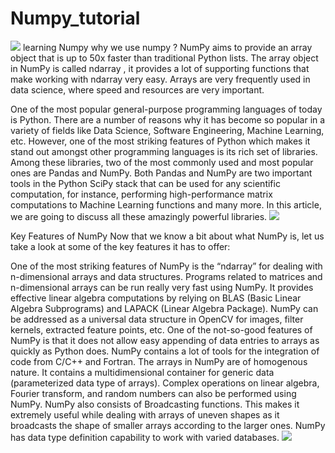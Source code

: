 # Numpy_tutorial
<img src="https://www.interviewbit.com/blog/wp-content/uploads/2021/10/pandas-vs-numpy.png">
learning Numpy 
why we use numpy ?
NumPy aims to provide an array object that is up to 50x faster than traditional Python lists. The array object in NumPy is called ndarray , it provides a lot of supporting functions that make working with ndarray very easy. Arrays are very frequently used in data science, where speed and resources are very important.



One of the most popular general-purpose programming languages of today is Python. There are a number of reasons why it has become so popular in a variety of fields like Data Science, Software Engineering, Machine Learning, etc. However, one of the most striking features of Python which makes it stand out amongst other programming languages is its rich set of libraries. Among these libraries, two of the most commonly used and most popular ones are Pandas and NumPy. Both Pandas and NumPy are two important tools in the Python SciPy stack that can be used for any scientific computation, for instance, performing high-performance matrix computations to Machine Learning functions and many more. In this article, we are going to discuss all these amazingly powerful libraries. 
<img src="https://www.interviewbit.com/blog/wp-content/uploads/2021/10/python.png">


Key Features of NumPy
Now that we know a bit about what NumPy is, let us take a look at some of the key features it has to offer:

One of the most striking features of NumPy is the “ndarray” for dealing with n-dimensional arrays and data structures.
Programs related to matrices and n-dimensional arrays can be run really very fast using NumPy.
It provides effective linear algebra computations by relying on BLAS (Basic Linear Algebra Subprograms) and LAPACK (Linear Algebra Package).
NumPy can be addressed as a universal data structure in OpenCV for images, filter kernels, extracted feature points, etc.
One of the not-so-good features of NumPy is that it does not allow easy appending of data entries to arrays as quickly as Python does.
NumPy contains a lot of tools for the integration of code from C/C++ and Fortran.
The arrays in NumPy are of homogenous nature. It contains a multidimensional container for generic data (parameterized data type of arrays).
Complex operations on linear algebra, Fourier transform, and random numbers can also be performed using NumPy.
NumPy also consists of Broadcasting functions. This makes it extremely useful while dealing with arrays of uneven shapes as it broadcasts the shape of smaller arrays according to the larger ones.
NumPy has data type definition capability to work with varied databases.
<img src="https://www.interviewbit.com/blog/wp-content/uploads/2021/10/uses-of-numpy.png">
